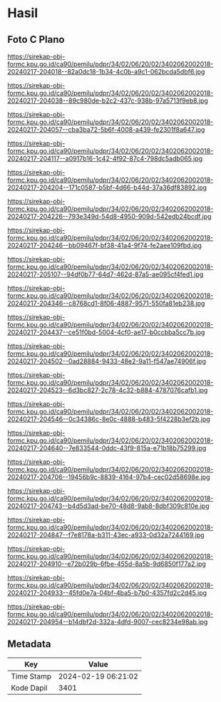 # Hasil

## Foto C Plano

https://sirekap-obj-formc.kpu.go.id/ca90/pemilu/pdpr/34/02/06/20/02/3402062002018-20240217-204018--82a0dc18-1b34-4c0b-a9c1-062bcda5dbf6.jpg

https://sirekap-obj-formc.kpu.go.id/ca90/pemilu/pdpr/34/02/06/20/02/3402062002018-20240217-204038--89c980de-b2c2-437c-938b-97a5713f9eb8.jpg

https://sirekap-obj-formc.kpu.go.id/ca90/pemilu/pdpr/34/02/06/20/02/3402062002018-20240217-204057--cba3ba72-5b6f-4008-a439-fe2301f8a647.jpg

https://sirekap-obj-formc.kpu.go.id/ca90/pemilu/pdpr/34/02/06/20/02/3402062002018-20240217-204117--a0917b16-1c42-4f92-87c4-798dc5adb065.jpg

https://sirekap-obj-formc.kpu.go.id/ca90/pemilu/pdpr/34/02/06/20/02/3402062002018-20240217-204204--171c0587-b5bf-4d66-b44d-37a36df83892.jpg

https://sirekap-obj-formc.kpu.go.id/ca90/pemilu/pdpr/34/02/06/20/02/3402062002018-20240217-204226--793e349d-54d8-4950-909d-542edb24bcdf.jpg

https://sirekap-obj-formc.kpu.go.id/ca90/pemilu/pdpr/34/02/06/20/02/3402062002018-20240217-204246--bb09467f-bf38-41a4-9f74-fe2aee109fbd.jpg

https://sirekap-obj-formc.kpu.go.id/ca90/pemilu/pdpr/34/02/06/20/02/3402062002018-20240217-205107--94df0b77-64d7-462d-87a5-ae095cf4fed1.jpg

https://sirekap-obj-formc.kpu.go.id/ca90/pemilu/pdpr/34/02/06/20/02/3402062002018-20240217-204346--c8768cd1-8f06-4887-9571-550fa81eb238.jpg

https://sirekap-obj-formc.kpu.go.id/ca90/pemilu/pdpr/34/02/06/20/02/3402062002018-20240217-204437--ce51f0bd-5004-4cf0-ae17-b0ccbba5cc7b.jpg

https://sirekap-obj-formc.kpu.go.id/ca90/pemilu/pdpr/34/02/06/20/02/3402062002018-20240217-204502--0ad28884-9433-48e2-9a11-f547ae74906f.jpg

https://sirekap-obj-formc.kpu.go.id/ca90/pemilu/pdpr/34/02/06/20/02/3402062002018-20240217-204523--6d3bc827-2c78-4c32-b884-4787076cafb1.jpg

https://sirekap-obj-formc.kpu.go.id/ca90/pemilu/pdpr/34/02/06/20/02/3402062002018-20240217-204546--0c34386c-8e0c-4888-b483-5f4228b3ef2b.jpg

https://sirekap-obj-formc.kpu.go.id/ca90/pemilu/pdpr/34/02/06/20/02/3402062002018-20240217-204640--7e833544-0ddc-43f9-815a-e71b18b75299.jpg

https://sirekap-obj-formc.kpu.go.id/ca90/pemilu/pdpr/34/02/06/20/02/3402062002018-20240217-204706--19456b9c-8839-4164-97b4-cec02d58698e.jpg

https://sirekap-obj-formc.kpu.go.id/ca90/pemilu/pdpr/34/02/06/20/02/3402062002018-20240217-204743--b4d5d3ad-be70-48d8-9ab8-8dbf309c810e.jpg

https://sirekap-obj-formc.kpu.go.id/ca90/pemilu/pdpr/34/02/06/20/02/3402062002018-20240217-204847--f7e8178a-b311-43ec-a933-0d32a7244169.jpg

https://sirekap-obj-formc.kpu.go.id/ca90/pemilu/pdpr/34/02/06/20/02/3402062002018-20240217-204910--e72b029b-6fbe-455d-8a5b-9d6850f177a2.jpg

https://sirekap-obj-formc.kpu.go.id/ca90/pemilu/pdpr/34/02/06/20/02/3402062002018-20240217-204933--45fd0e7a-04bf-4ba5-b7b0-4357fd2c2d45.jpg

https://sirekap-obj-formc.kpu.go.id/ca90/pemilu/pdpr/34/02/06/20/02/3402062002018-20240217-204954--b14dbf2d-332a-4dfd-9007-cec8234e98ab.jpg


## Metadata

| Key        | Value               |
| ---------- | ------------------- |
| Time Stamp | 2024-02-19 06:21:02 |
| Kode Dapil | 3401                |



